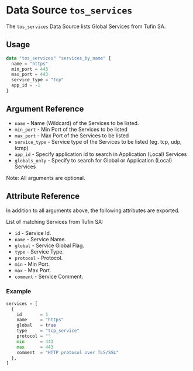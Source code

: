 # Data Source `tos_services`

The `tos_services` Data Source lists Global Services from Tufin SA.

## Usage

```terraform
data "tos_services" "services_by_name" {
  name = "https"
  min_port = 443
  max_port = 443
  service_type = "tcp"
  app_id = -1
}
```

## Argument Reference

* `name` - Name (Wildcard) of the Services to be listed.
* `min_port` - Min Port of the Services to be listed
* `max_port` - Max Port of the Services to be listed
* `service_type` - Service type of the Services to be listed (eg. tcp, udp, icmp)
* `app_id` - Specify application id to search in Application (Local) Services
* `globals_only` - Specify to search for Global or Application (Local) Services

Note: All arguments are optional. 

## Attribute Reference

In addition to all arguments above, the following attributes are exported.

List of matching Services from Tufin SA:

* `id` - Service Id.
* `name` - Service Name.
* `global` - Service Global Flag.
* `type` - Service Type.
* `protocol` - Protocol.
* `min` - Min Port.
* `max` - Max Port.
* `comment` - Service Comment.

### Example

```terraform
services = [
  {
    id       = 1
    name     = "https"
    global   = true
    type     = "tcp_service"
    protocol = ""
    min      = 443
    max      = 443
    comment  = "HTTP protocol over TLS/SSL"
  },
] 
```

